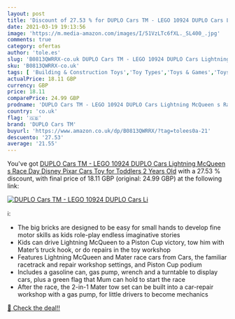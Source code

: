 ```yaml
---
layout: post
title: 'Discount of 27.53 % for DUPLO Cars TM - LEGO 10924 DUPLO Cars Li'
date: 2021-03-19 19:13:56
image: 'https://m.media-amazon.com/images/I/51VzLTc6fXL._SL400_.jpg'
comments: true
category: ofertas
author: 'tole.es'
slug: 'B0813QWRRX-co.uk DUPLO Cars TM - LEGO 10924 DUPLO Cars Lightning McQueen...'
sku: 'B0813QWRRX-co.uk'
tags: [ 'Building & Construction Toys','Toy Types','Toys & Games','Toys Store','duplo cars tm','lego', ]
actualPrice: 18.11 GBP
currency: GBP
price: 18.11
comparePrice: 24.99 GBP
prodname: 'DUPLO Cars TM - LEGO 10924 DUPLO Cars Lightning McQueen s Race Day Disney Pixar Cars Toy for Toddlers 2 Years Old'
country: 'co.uk'
flag: '🇬🇧'
brand: 'DUPLO Cars TM'
buyurl: 'https://www.amazon.co.uk/dp/B0813QWRRX/?tag=tolees0a-21'
descuento: '27.53'
average: '21.55'
---
```


You've got [DUPLO Cars TM - LEGO 10924 DUPLO Cars Lightning McQueen s Race Day Disney Pixar Cars Toy for Toddlers 2 Years Old](https://www.amazon.co.uk/dp/B0813QWRRX/?tag=tolees0a-21) with a  27.53 % discount, with final price of 18.11 GBP (original: 24.99 GBP) at the following link:

[![DUPLO Cars TM - LEGO 10924 DUPLO Cars Li](https://m.media-amazon.com/images/I/51VzLTc6fXL._SL400_.jpg)](https://www.amazon.co.uk/dp/B0813QWRRX/?tag=tolees0a-21)

ℹ️:

- The big bricks are designed to be easy for small hands to develop fine motor skills as kids role-play endless imaginative stories
- Kids can drive Lightning McQueen to a Piston Cup victory, tow him with Mater’s truck hook, or do repairs in the toy workshop
- Features Lightning McQueen and Mater race cars from Cars, the familiar racetrack and repair workshop settings, and Piston Cup podium
- Includes a gasoline can, gas pump, wrench and a turntable to display cars, plus a green flag that Mum can hold to start the race
- After the race, the 2-in-1 Mater tow set can be built into a car-repair workshop with a gas pump, for little drivers to become mechanics

[🛒 Check the deal!!](https://www.amazon.co.uk/dp/B0813QWRRX/?tag=tolees0a-21)
